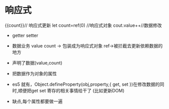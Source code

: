 # 响应式

{{count}}// 响应式更新
let count=ref(0) //响应式对象
cout.value++//数据修改

- getter setter

- 数据业务 value count -> 包装成为响应式对象 ref->被拦截去更新依赖数据的地方
- 声明了数据(value,count)
- 把数据作为对象的属性
- es5 就有，Object.defineProperty(obj,property,{
  get,
  set
})在修改数据的同时,顺便把get set 寄存的相关事情给干了 (比如更新DOM)
- 缺点,每个属性都要做一遍 



